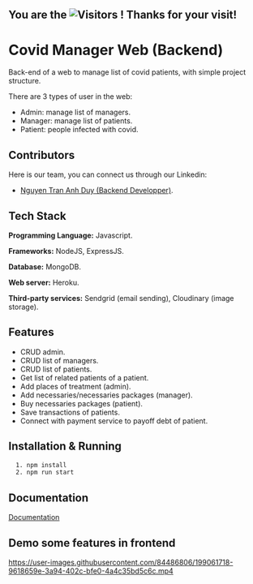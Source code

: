 ## You are the  ![Visitors](https://api.visitorbadge.io/api/visitors?path=https%3A%2F%2Fgithub.com%2FAnhduygit%2FHanbai&countColor=%230096ff&style=flat) ! Thanks for your visit!



# Covid Manager Web (Backend)

Back-end of a web to manage list of covid patients, with simple project structure.

There are 3 types of user in the web:
+ Admin: manage list of managers.
+ Manager: manage list of patients.
+ Patient: people infected with covid.


## Contributors
Here is our team, you can connect us through our Linkedin:
- [Nguyen Tran Anh Duy (Backend Developper)](https://www.linkedin.com/in/duy-nguyen-tran-anh/).


## Tech Stack

**Programming Language:** Javascript.

**Frameworks:** NodeJS, ExpressJS.

**Database:** MongoDB.

**Web server:** Heroku.

**Third-party services:** Sendgrid (email sending), Cloudinary (image storage).


## Features

- CRUD admin.
- CRUD list of managers.
- CRUD list of patients.
- Get list of related patients of a patient.
- Add places of treatment (admin).
- Add necessaries/necessaries packages (manager).
- Buy necessaries packages (patient).
- Save transactions of patients.
- Connect with payment service to payoff debt of patient.


## Installation & Running
```bash
  1. npm install
  2. npm run start
```
## Documentation

[Documentation](https://documenter.getpostman.com/view/21582388/VUxPtSFG)

## Demo some features in frontend

https://user-images.githubusercontent.com/84486806/199061718-9618659e-3a94-402c-bfe0-4a4c35bd5c6c.mp4






